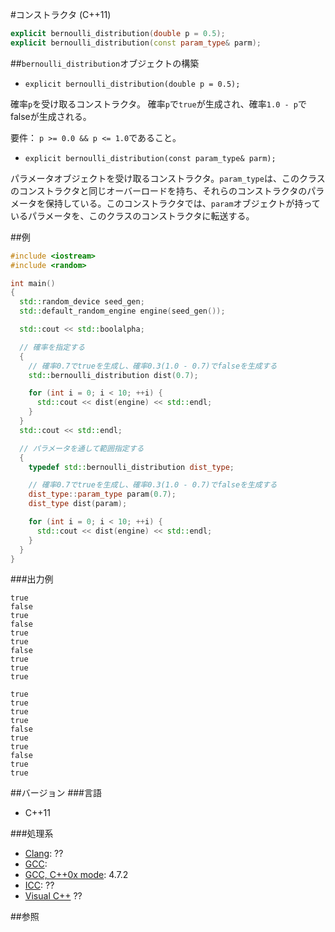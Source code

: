 #コンストラクタ (C++11)
```cpp
explicit bernoulli_distribution(double p = 0.5);
explicit bernoulli_distribution(const param_type& parm);
```

##`bernoulli_distribution`オブジェクトの構築
- `explicit bernoulli_distribution(double p = 0.5);`

確率`p`を受け取るコンストラクタ。 
確率`p`で`true`が生成され、確率`1.0 - p`でfalseが生成される。


要件： `p >= 0.0 && p <= 1.0`であること。


- `explicit bernoulli_distribution(const param_type& parm);`

パラメータオブジェクトを受け取るコンストラクタ。`param_type`は、このクラスのコンストラクタと同じオーバーロードを持ち、それらのコンストラクタのパラメータを保持している。このコンストラクタでは、`param`オブジェクトが持っているパラメータを、このクラスのコンストラクタに転送する。 


##例
```cpp
#include <iostream>
#include <random>

int main() 
{
  std::random_device seed_gen;
  std::default_random_engine engine(seed_gen());

  std::cout << std::boolalpha;

  // 確率を指定する
  {
    // 確率0.7でtrueを生成し、確率0.3(1.0 - 0.7)でfalseを生成する
    std::bernoulli_distribution dist(0.7);

    for (int i = 0; i < 10; ++i) {
      std::cout << dist(engine) << std::endl;
    }
  }
  std::cout << std::endl;

  // パラメータを通して範囲指定する
  {
    typedef std::bernoulli_distribution dist_type;

    // 確率0.7でtrueを生成し、確率0.3(1.0 - 0.7)でfalseを生成する
    dist_type::param_type param(0.7);
    dist_type dist(param);

    for (int i = 0; i < 10; ++i) {
      std::cout << dist(engine) << std::endl;
    }
  }
}
```


###出力例
```
true
false
true
false
true
true
false
true
true
true

true
true
true
true
false
true
true
false
true
true
```

##バージョン
###言語
- C++11

###処理系
- [Clang](/implementation#clang.md): ??
- [GCC](/implementation#gcc.md): 
- [GCC, C++0x mode](/implementation#gcc.md): 4.7.2
- [ICC](/implementation#icc.md): ??
- [Visual C++](/implementation#visual_cpp.md) ??


##参照


